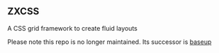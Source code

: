 ZXCSS
-----
A CSS grid framework to create fluid layouts

Please note this repo is no longer maintained. Its successor is [baseup](http://github.com/davesmiths/baseup)